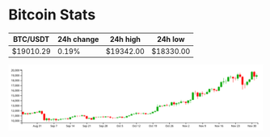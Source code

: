 # Bitcoin Stats

BTC/USDT|24h change|24h high|24h low|
|---|---|---|---|
|$19010.29|0.19%|$19342.00|$18330.00|

<img src="./chart.svg">
